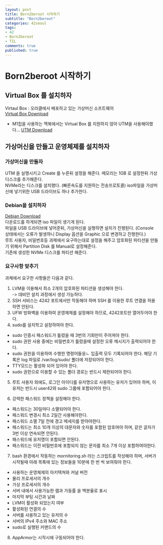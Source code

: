 ```yaml
---
layout: post
title: Born2beroot 시작하기
subtitle: "Born2beroot"
categories: 42seoul
tags:
- 42
- Born2beroot
- TIL
comments: true
published: true
---
```

# Born2beroot 시작하기  

## Virtual Box 를 설치하자 
Virtaul Box : 오라클에서 배포하고 있는 가상머신 소프트웨어  
[Virtual Box Download](https://www.virtualbox.org/wiki/Downloads)  

- M1칩을 사용하는 맥북에서는 Virtual Box 를 지원하지 않아 UTM을 사용해야했다...
[UTM Download](https://mac.getutm.app)


## 가상머신을 만들고 운영체제를 설치하자  
  
  
### 가상머신을 만들자  
UTM 을 실행시키고 Create 를 누른뒤 설정을 해준다. 메모리는 1GB 로 설정한뒤 가상디스크를 추가해준다.   
NVMe라는 디스크를 설치했다. (빠른속도를 지원하는 전송프로토콜)
iso파일을 가상머신에 넣기위한 USB 드라이브도 하나 추가한다.  
  

  
### Debian을 설치하자
[Debian Download](https://www.debian.org/download)  
다운로드를 하게되면 iso 파일이 생기게 된다.  
파일을 USB 드라이브에 넣어준뒤, 가상머신을 실행하면 설치가 진행된다. (Console 상태에서는 오류가 발생하니 Display 옵션을 Graphic 으로 변경하고 진행한다.)  
루트 사용자, 비밀번호등 과제에서 요구하는대로 설정을 해주고 암호화된 파티션을 만들기 위해서 Partition Disk 를 Manual로 설정해준다.  
기존에 생성한 NVMe 디스크를 파티션 해준다.
  

  


### 요구사항 맞추기  
과제에서 요구한 사항들은 다음과 같다.  
1. LVM을 이용해서 최소 2개의 암호화된 파티션을 생성해야 한다.  
   -> 데비안 설치 과정에서 생성 가능하다.  
2. SSH 서비스는 4242 포트에서만  작동해야 하며 SSH 를 이용한 루트 연결을 허용하면 안된다.  
3. UFW 방화벽을 이용하여 운영체제를 설정해야 하므로, 4242포트만 열어두어야 한다.  
4. sudo를 설치학고 설정하여야 한다. 
 - sudo 인증시 패스워드가 틀렸을 때 3번의 기회만이 주어져야 한다.  
 - sudo 권한 사용 중에는 비밀번호가 틀렸을때 설정한 오류 메시지가 출력되어야 한다.  
 - sudo 권한을 이용하여 수행한 명령어들응ㄴ 입출력 모두 기록되어야 한다. 해당 기록은 log 파일로 /var/log/sudo/ 폴더에 저장되어야 한다.
 - TTY모드는 활성화 되어 있어야 한다.    
 - sudo 권한으로 이용할 수 있는 폴더 경로는 반드시 제한되어야 한다.   
  




5. 루트 사용자 외에도, 로그인 아이디를 유저명으로 사용하는 유저가 있어야 하며, 이 유저는 반드시 user42와 sudo 그룹에 포함되어야 한다.  
  



6. 강력한 패스워드 정책을 설정해야 한다.  
 - 패스워드는 30일마다 소멸되어야 한다.  
 - 패스워드 변경시 최소 2일간 사용해야한다.  
 - 패스워드 소멸 7일 전에 경고 메세지를 받아야한다.  
 - 패스워드는 최소 10개 이상의 대문자와 숫자를 포함된 암호여야 하며, 같은 글자가 3번 이상 연속되면 안된다.  
 - 패스워드에 유저명이 포함되면 안된다.  
 - 패스워드는 이전 비밀번호에 포함되지 않는 문자를 최소 7개 이상 포함하여야한다.  
   



 7. bash 환경에서 작동하는 mornitoring.sh 라는 스크립트를 작성해야 하며, 서버가 시작될때 아래 목록에 있는 정보들을 10분에 한 번 씩 보여줘야 한다.  
 - 사용하는 운영체제의 아키텍쳐와 커널 버전
 - 물리 프로세서의 개수  
 - 가상 프로세서의 개수  
 - 서버 내에서 사용가능한 램과 가동률 을 백분율로 표시  
 - 마지막 부팅 시간과 날짜  
 - LVM이 활성화 되었는지 여부 
 - 활성화된 연결의 수 
 - 서버를 사용하고 있는 유저의 수
 - 서버의 IPv4 주소와 MAC 주소
 - sudo로 실행된 커맨드의 수  
  



 8. AppArmor는 시작시에 구동되어야 한다.  







